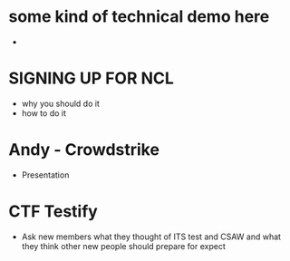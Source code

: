 # some kind of technical demo here
- 

# SIGNING UP FOR NCL
 - why you should do it
 - how to do it

# Andy - Crowdstrike
 - Presentation

# CTF Testify
 - Ask new members what they thought of ITS test and CSAW and what they think other new people should prepare for expect

